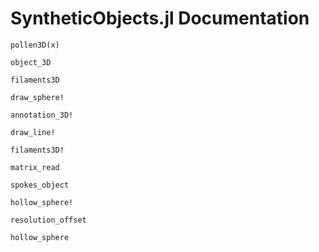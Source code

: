 # SyntheticObjects.jl Documentation

```@docs
pollen3D(x)
```

```@docs
object_3D
```

```@docs
filaments3D 
```

```@docs
draw_sphere!
```

```@docs
annotation_3D!
```

```@docs
draw_line!
```

```@docs
filaments3D!
```


```@docs
matrix_read
```

```@docs
spokes_object 
```

```@docs
hollow_sphere! 
```

```@docs
resolution_offset 
```

```@docs
hollow_sphere  
```